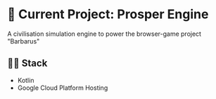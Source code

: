 # 🚀 Current Project: Prosper Engine
A civilisation simulation engine to power the browser-game project "Barbarus"
## 👨‍💻 Stack
- Kotlin
- Google Cloud Platform Hosting
